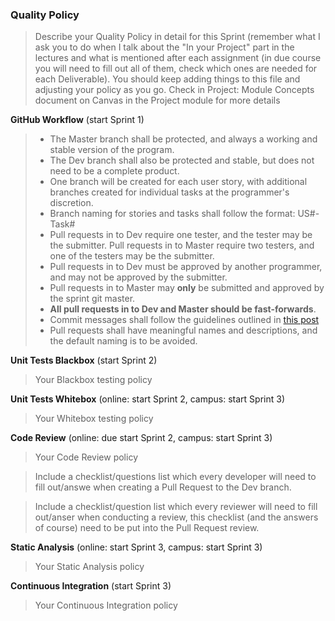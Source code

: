 ### Quality Policy
> Describe your Quality Policy in detail for this Sprint (remember what I ask you to do when I talk about the "In your Project" part in the lectures and what is mentioned after each assignment (in due course you will need to fill out all of them, check which ones are needed for each Deliverable). You should keep adding things to this file and adjusting your policy as you go.
> Check in Project: Module Concepts document on Canvas in the Project module for more details 

**GitHub Workflow** (start Sprint 1)
  > - The Master branch shall be protected, and always a working and stable version of the program.
  > - The Dev branch shall also be protected and stable, but does not need to be a complete product.
  > - One branch will be created for each user story, with additional branches created for individual tasks at the programmer's discretion.
  > - Branch naming for stories and tasks shall follow the format: US#-Task#
  > - Pull requests in to Dev require one tester, and the tester may be the submitter. Pull requests in to Master require two testers, and one of the testers may be the submitter.
  > - Pull requests in to Dev must be approved by another programmer, and may not be approved by the submitter.
  > - Pull requests in to Master may **only** be submitted and approved by the sprint git master.
  > - **All pull requests in to Dev and Master should be fast-forwards**.
  > - Commit messages shall follow the guidelines outlined in [this post](https://chris.beams.io/posts/git-commit/)
  > - Pull requests shall have meaningful names and descriptions, and the default naming is to be avoided.

**Unit Tests Blackbox** (start Sprint 2)
  > Your Blackbox testing policy 

 **Unit Tests Whitebox** (online: start Sprint 2, campus: start Sprint 3)
  > Your Whitebox testing policy 

**Code Review** (online: due start Sprint 2, campus: start Sprint 3)
  > Your Code Review policy   

  > Include a checklist/questions list which every developer will need to fill out/answe when creating a Pull Request to the Dev branch. 

  > Include a checklist/question list which every reviewer will need to fill out/anser when conducting a review, this checklist (and the answers of course) need to be put into the Pull Request review.

**Static Analysis**  (online: start Sprint 3, campus: start Sprint 3)
  > Your Static Analysis policy   

**Continuous Integration**  (start Sprint 3)
  > Your Continuous Integration policy
